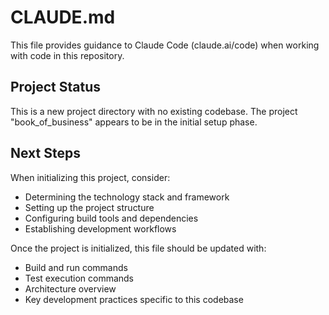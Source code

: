 # CLAUDE.md

This file provides guidance to Claude Code (claude.ai/code) when working with code in this repository.

## Project Status

This is a new project directory with no existing codebase. The project "book_of_business" appears to be in the initial setup phase.

## Next Steps

When initializing this project, consider:

- Determining the technology stack and framework
- Setting up the project structure
- Configuring build tools and dependencies
- Establishing development workflows

Once the project is initialized, this file should be updated with:

- Build and run commands
- Test execution commands
- Architecture overview
- Key development practices specific to this codebase
